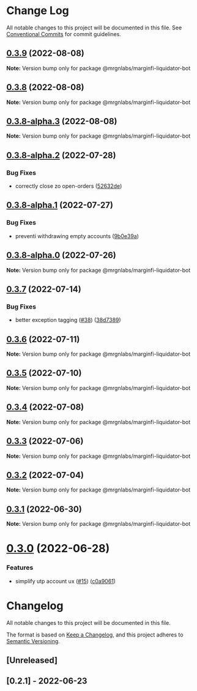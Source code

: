 # Change Log

All notable changes to this project will be documented in this file.
See [Conventional Commits](https://conventionalcommits.org) for commit guidelines.

## [0.3.9](https://github.com/mrgnlabs/marginfi-sdk/compare/@mrgnlabs/marginfi-liquidator-bot@0.3.8-alpha.3...@mrgnlabs/marginfi-liquidator-bot@0.3.9) (2022-08-08)

**Note:** Version bump only for package @mrgnlabs/marginfi-liquidator-bot





## [0.3.8](https://github.com/mrgnlabs/marginfi-sdk/compare/@mrgnlabs/marginfi-liquidator-bot@0.3.8-alpha.3...@mrgnlabs/marginfi-liquidator-bot@0.3.8) (2022-08-08)

**Note:** Version bump only for package @mrgnlabs/marginfi-liquidator-bot





## [0.3.8-alpha.3](https://github.com/mrgnlabs/marginfi-sdk/compare/@mrgnlabs/marginfi-liquidator-bot@0.3.8-alpha.2...@mrgnlabs/marginfi-liquidator-bot@0.3.8-alpha.3) (2022-08-08)

**Note:** Version bump only for package @mrgnlabs/marginfi-liquidator-bot





## [0.3.8-alpha.2](https://github.com/mrgnlabs/marginfi-sdk/compare/@mrgnlabs/marginfi-liquidator-bot@0.3.8-alpha.1...@mrgnlabs/marginfi-liquidator-bot@0.3.8-alpha.2) (2022-07-28)


### Bug Fixes

* correctly close zo open-orders ([52632de](https://github.com/mrgnlabs/marginfi-sdk/commit/52632deb2d8fee27e76177212e16bf626f0be700))





## [0.3.8-alpha.1](https://github.com/mrgnlabs/marginfi-sdk/compare/@mrgnlabs/marginfi-liquidator-bot@0.3.8-alpha.0...@mrgnlabs/marginfi-liquidator-bot@0.3.8-alpha.1) (2022-07-27)


### Bug Fixes

* preventi withdrawing empty accounts ([9b0e39a](https://github.com/mrgnlabs/marginfi-sdk/commit/9b0e39af697e477df696fae734453ac775574f2f))





## [0.3.8-alpha.0](https://github.com/mrgnlabs/marginfi-sdk/compare/@mrgnlabs/marginfi-liquidator-bot@0.3.7...@mrgnlabs/marginfi-liquidator-bot@0.3.8-alpha.0) (2022-07-26)

**Note:** Version bump only for package @mrgnlabs/marginfi-liquidator-bot





## [0.3.7](https://github.com/mrgnlabs/marginfi-sdk/compare/@mrgnlabs/marginfi-liquidator-bot@0.3.6...@mrgnlabs/marginfi-liquidator-bot@0.3.7) (2022-07-14)


### Bug Fixes

* better exception tagging ([#38](https://github.com/mrgnlabs/marginfi-sdk/issues/38)) ([38d7389](https://github.com/mrgnlabs/marginfi-sdk/commit/38d7389e60689d99b3a281b5a2a02ddd15344421))





## [0.3.6](https://github.com/mrgnlabs/marginfi-sdk/compare/@mrgnlabs/marginfi-liquidator-bot@0.3.5...@mrgnlabs/marginfi-liquidator-bot@0.3.6) (2022-07-11)

**Note:** Version bump only for package @mrgnlabs/marginfi-liquidator-bot





## [0.3.5](https://github.com/mrgnlabs/marginfi-sdk/compare/@mrgnlabs/marginfi-liquidator-bot@0.3.4...@mrgnlabs/marginfi-liquidator-bot@0.3.5) (2022-07-10)

**Note:** Version bump only for package @mrgnlabs/marginfi-liquidator-bot





## [0.3.4](https://github.com/mrgnlabs/marginfi-sdk/compare/@mrgnlabs/marginfi-liquidator-bot@0.3.3...@mrgnlabs/marginfi-liquidator-bot@0.3.4) (2022-07-08)

**Note:** Version bump only for package @mrgnlabs/marginfi-liquidator-bot





## [0.3.3](https://github.com/mrgnlabs/marginfi-sdk/compare/@mrgnlabs/marginfi-liquidator-bot@0.3.2...@mrgnlabs/marginfi-liquidator-bot@0.3.3) (2022-07-06)

**Note:** Version bump only for package @mrgnlabs/marginfi-liquidator-bot





## [0.3.2](https://github.com/mrgnlabs/marginfi-sdk/compare/@mrgnlabs/marginfi-liquidator-bot@0.3.1...@mrgnlabs/marginfi-liquidator-bot@0.3.2) (2022-07-04)

**Note:** Version bump only for package @mrgnlabs/marginfi-liquidator-bot





## [0.3.1](https://github.com/mrgnlabs/marginfi-sdk/compare/@mrgnlabs/marginfi-liquidator-bot@0.3.0...@mrgnlabs/marginfi-liquidator-bot@0.3.1) (2022-06-30)

**Note:** Version bump only for package @mrgnlabs/marginfi-liquidator-bot





# [0.3.0](https://github.com/mrgnlabs/marginfi-sdk/compare/@mrgnlabs/marginfi-liquidator-bot@0.2.1...@mrgnlabs/marginfi-liquidator-bot@0.3.0) (2022-06-28)


### Features

* simplify utp account ux ([#15](https://github.com/mrgnlabs/marginfi-sdk/issues/15)) ([c0a9061](https://github.com/mrgnlabs/marginfi-sdk/commit/c0a9061b089c4c7f9017ba808f375833113a881d))





# Changelog

All notable changes to this project will be documented in this file.

The format is based on [Keep a Changelog](https://keepachangelog.com/en/1.0.0/),
and this project adheres to [Semantic Versioning](https://semver.org/spec/v2.0.0.html).

## [Unreleased]

## [0.2.1] - 2022-06-23
